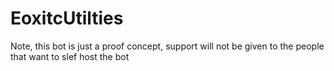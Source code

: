 # EoxitcUtilties

Note, this bot is just a proof concept, support will not be given to the people that want to slef host the bot
